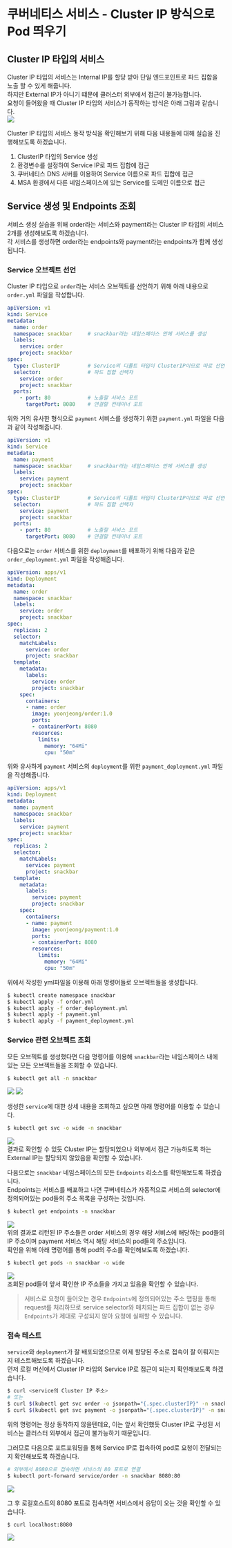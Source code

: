 # 쿠버네티스 서비스 - Cluster IP 방식으로 Pod 띄우기

## Cluster IP 타입의 서비스  
Cluster IP 타입의 서비스는 Internal IP를 할당 받아 단일 엔드포인트로 파드 집합을 노출 할 수 있게 해줍니다.   
하지만 External IP가 아니기 떄문에 클러스터 외부에서 접근이 불가능합니다.   
요청이 들어왔을 때 Cluster IP 타입의 서비스가 동작하는 방식은 아래 그림과 같습니다.   
![](/assets/img/2023/10/2023-10-09-kubernetes_service_clusterIP/service_cluster_ip_diagram.png)  

Cluster IP 타입의 서비스 동작 방식을 확인해보기 위해 다음 내용들에 대해 실습을 진행해보도록 하겠습니다.  
1. ClusterIP 타입의 Service 생성  
2. 환경변수를 설정하여 Service IP로 파드 집합에 접근  
3. 쿠버네티스 DNS 서버를 이용하여 Service 이름으로 파드 집합에 접근  
4. MSA 환경에서 다른 네임스페이스에 있는 Service를 도메인 이름으로 접근  

## Service 생성 및 Endpoints 조회
서비스 생성 실습을 위해 order라는 서비스와 payment라는 Cluster IP 타입의 서비스 2개를 생성해보도록 하겠습니다.  
각 서비스를 생성하면 order라는 endpoints와 payment라는 endpoints가 함께 생성됩니다.   

### Service 오브젝트 선언  
Cluster IP 타입으로 `order`라는 서비스 오브젝트를 선언하기 위해 아래 내용으로 `order.yml` 파일을 작성합니다.  
```yml
apiVersion: v1
kind: Service
metadata:
  name: order
  namespace: snackbar     # snackbar라는 네임스페이스 안에 서비스를 생성
  labels:
    service: order
    project: snackbar
spec:
  type: ClusterIP         # Service의 디폴트 타입이 ClusterIP이므로 따로 선언하지 않아도 ClusterIP로 생성됨
  selector:               # 파드 집합 선택자
    service: order
    project: snackbar
  ports:
    - port: 80            # 노출할 서비스 포트
      targetPort: 8080    # 연결할 컨테이너 포트
```

위와 거의 유사한 형식으로 `payment` 서비스를 생성하기 위한 `payment.yml` 파일을 다음과 같이 작성해줍니다.   
```yml
apiVersion: v1
kind: Service
metadata:
  name: payment
  namespace: snackbar     # snackbar라는 네임스페이스 안에 서비스를 생성
  labels:
    service: payment
    project: snackbar
spec:
  type: ClusterIP         # Service의 디폴트 타입이 ClusterIP이므로 따로 선언하지 않아도 ClusterIP로 생성됨
  selector:               # 파드 집합 선택자
    service: payment
    project: snackbar
  ports:
    - port: 80            # 노출할 서비스 포트
      targetPort: 8080    # 연결할 컨테이너 포트
```

다음으로는 `order` 서비스를 위한 `deployment`를 배포하기 위해 다음과 같은 `order_deployment.yml` 파일을 작성해줍니다.   
```yml
apiVersion: apps/v1
kind: Deployment
metadata:
  name: order
  namespace: snackbar
  labels:
    service: order
    project: snackbar
spec:
  replicas: 2
  selector:
    matchLabels:
      service: order
      project: snackbar
  template:
    metadata:
      labels:
        service: order
        project: snackbar
    spec:
      containers:
      - name: order
        image: yoonjeong/order:1.0
        ports:
        - containerPort: 8080
        resources:
          limits:
            memory: "64Mi"
            cpu: "50m"
```   

위와 유사하게 `payment` 서비스의 `deployment`를 위한 `payment_deployment.yml` 파일을 작성해줍니다.   
```yml
apiVersion: apps/v1
kind: Deployment
metadata:
  name: payment
  namespace: snackbar
  labels:
    service: payment
    project: snackbar
spec:
  replicas: 2
  selector:
    matchLabels:
      service: payment
      project: snackbar
  template:
    metadata:
      labels:
        service: payment
        project: snackbar
    spec:
      containers:
      - name: payment
        image: yoonjeong/payment:1.0
        ports:
        - containerPort: 8080
        resources:
          limits:
            memory: "64Mi"
            cpu: "50m"
```   

위에서 작성한 yml파일을 이용해 아래 명령어들로 오브젝트들을 생성합니다.  
```sh
$ kubectl create namespace snackbar
$ kubectl apply -f order.yml
$ kubectl apply -f order_deployment.yml
$ kubectl apply -f payment.yml
$ kubectl apply -f payment_deployment.yml
```

### Service 관련 오브젝트 조회
모든 오브젝트를 생성했다면 다음 명령어를 이용해 `snackbar`라는 네임스페이스 내에 있는 모든 오브젝트들을 조회할 수 있습니다.  
```sh
$ kubectl get all -n snackbar
```
![](2023-10-09-17-02-12.png)
![](/assets/img/2023/10/2023-10-09-kubernetes_service_clusterIP/kubectl_get_all_-n_snackbar.png)


생성한 `service`에 대한 상세 내용을 조회하고 싶으면 아래 명령어를 이용할 수 있습니다.  
```sh
$ kubectl get svc -o wide -n snackbar
```
![](/assets/img/2023/10/2023-10-09-kubernetes_service_clusterIP/kubectl_get_svc_-o_wide_-n_snackbar.png)  
결과로 확인할 수 있듯 Cluster IP는 할당되었으나 외부에서 접근 가능하도록 하는 External IP는 할당되지 않았음을 확인할 수 있습니다.  


다음으로는 `snackbar` 네임스페이스의 모든 `Endpoints` 리소스를 확인해보도록 하겠습니다.  
Endpoints는 서비스를 배포하고 나면 쿠버네티스가 자동적으로 서비스의 selector에 정의되어있는 pod들의 주소 목록을 구성하는 것입니다.  
```sh
$ kubectl get endpoints -n snackbar
```
![](/assets/img/2023/10/2023-10-09-kubernetes_service_clusterIP/kubectl_get_endpoints_-n_snackbar.png)  
위의 결과로 리턴된 IP 주소들은 order 서비스의 경우 해당 서비스에 해당하는 pod들의 IP 주소이며 payment 서비스 역시 해당 서비스의 pod들의 주소입니다.  
확인을 위해 아래 명령어를 통해 pod의 주소를 확인해보도록 하겠습니다.   
```sh
$ kubectl get pods -n snackbar -o wide
```
![](/assets/img/2023/10/2023-10-09-kubernetes_service_clusterIP/kubect_get_pods_-n_snackbar_-o_wide.png)  
조회된 pod들이 앞서 확인한 IP 주소들을 가지고 있음을 확인할 수 있습니다.  

> 서비스로 요청이 들어오는 경우 `Endpoints`에 정의되어있는 주소 맵핑을 통해 request를 처리하므로 service selector와 매치되는 파드 집합이 없는 경우 `Endpoints`가 제대로 구성되지 않아 요청에 실패할 수 있습니다.  

### 접속 테스트  
`service`와 `deployment`가 잘 배포되었으므로 이제 할당된 주소로 접속이 잘 이뤄지는 지 테스트해보도록 하겠습니다.  
먼저 로컬 머신에서 Cluster IP 타입의 Service IP로 접근이 되는지 확인해보도록 하겠습니다.  
```sh
$ curl <service의 Cluster IP 주소>
# 또는
$ curl $(kubectl get svc order -o jsonpath="{.spec.clusterIP}" -n snackbar)
$ curl $(kubectl get svc payment -o jsonpath="{.spec.clusterIP}" -n snackbar)
```
위의 명령어는 정상 동작하지 않을텐데요, 이는 앞서 확인했듯 Cluster IP로 구성된 서비스는 클러스터 외부에서 접근이 불가능하기 때문입니다.  

그러므로 다음으로 포트포워딩을 통해 Service IP로 접속하여 pod로 요청이 전달되는 지 확인해보도록 하겠습니다.  
```sh
# 외부에서 8080으로 접속하면 서비스의 80 포트로 연결
$ kubectl port-forward service/order -n snackbar 8080:80
```
![](/assets/img/2023/10/2023-10-09-kubernetes_service_clusterIP/order_-n_snackbar_8080_80.png)

그 후 로컬호스트의 8080 포트로 접속하면 서비스에서 응답이 오는 것을 확인할 수 있습니다.  
```sh
$ curl localhost:8080
```
![](/assets/img/2023/10/2023-10-09-kubernetes_service_clusterIP/curl_localhost_8080_order.png)

